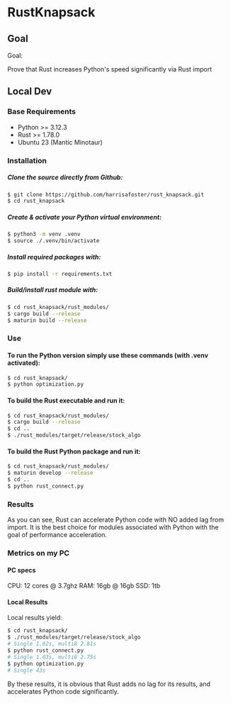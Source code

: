 # RustKnapsack

## Goal

Goal:

Prove that Rust increases Python's speed significantly via Rust import

## Local Dev

### Base Requirements

- Python >= 3.12.3
- Rust >= 1.78.0
- Ubuntu 23 (Mantic Minotaur)

### Installation
##### Clone the source directly from Github:
```sh
$ git clone https://github.com/harrisafoster/rust_knapsack.git
$ cd rust_knapsack
```
##### Create & activate your Python virtual environment:
```sh
$ python3 -m venv .venv
$ source ./.venv/bin/activate
```
##### Install required packages with:
```sh
$ pip install -r requirements.txt
```
##### Build/install rust module with:
```sh
$ cd rust_knapsack/rust_modules/
$ cargo build --release
$ maturin build --release
```

### Use
#### To run the Python version simply use these commands (with .venv activated):
```sh
$ cd rust_knapsack/
$ python optimization.py
```

#### To build the Rust executable and run it:
```sh
$ cd rust_knapsack/rust_modules/
$ cargo build --release
$ cd ..
$ ./rust_modules/target/release/stock_algo 
```

#### To build the Rust Python package and run it:
```sh
$ cd rust_knapsack/rust_modules/
$ maturin develop --release
$ cd ..
$ python rust_connect.py
```

### Results

As you can see, Rust can accelerate Python code with NO added lag from import. It is the best choice for modules associated with Python with the goal of performance acceleration.

### Metrics on my PC

#### PC specs
CPU: 12 cores @ 3.7ghz
RAM: 16gb @ 16gb
SSD: 1tb

#### Local Results
Local results yield:
```sh
$ cd rust_knapsack/
$ ./rust_modules/target/release/stock_algo 
# Single 1.02s, multi8 2.81s
$ python rust_connect.py 
# Single 1.03s, multi8 2.75s
$ python optimization.py
# Single 43s
```

By these results, it is obvious that Rust adds no lag for its results, and accelerates Python code significantly.